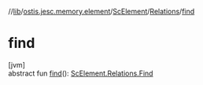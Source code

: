 //[lib](../../../../index.md)/[ostis.jesc.memory.element](../../index.md)/[ScElement](../index.md)/[Relations](index.md)/[find](find.md)

# find

[jvm]\
abstract fun [find](find.md)(): [ScElement.Relations.Find](-find/index.md)
